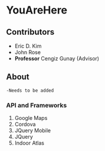 # YouAreHere

## Contributors
- Eric D. Kim
- John Rose
- **Professor** Cengiz Gunay (Advisor)

## About
	-Needs to be added

### API and Frameworks
1. Google Maps
2. Cordova
3. JQuery Mobile
4. JQuery
5. Indoor Atlas

### 
	

### 
 
### 
	
